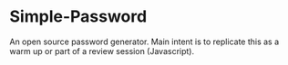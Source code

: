 # Simple-Password
An open source password generator. Main intent is to replicate this as a warm up or part of a review session (Javascript).
